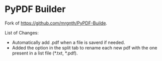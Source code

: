 # PyPDF Builder 

Fork of https://github.com/mrgnth/PyPDF-Builde.

List of Changes:
- Automatically add .pdf when a file is saverd if needed.
- Added the option in the split tab to rename each new pdf with the one present in a list file (*.txt, *.pdf).
